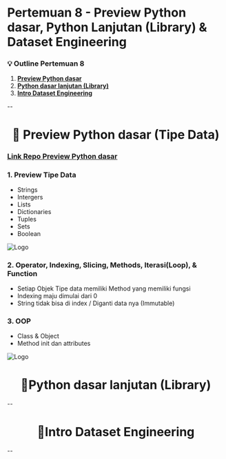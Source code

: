 # Pertemuan 8 - Preview Python dasar, Python Lanjutan (Library) & Dataset Engineering

### 💡 Outline Pertemuan 8
1. **[Preview Python dasar](-preview-python-dasar-tipe-data-link-repo-preview-python-dasar-)**
2. **[Python dasar lanjutan (Library)](#python-dasar-lanjutan-library-)**
3. **[Intro Dataset Engineering](#intro-dataset-engineering-)**


--

<h1 align="center">📍 Preview Python dasar (Tipe Data) </h1>

### [Link Repo Preview Python dasar](https://github.com/ajaymache/machine-learning-yearning/blob/master/full%20book/machine-learning-yearning.pdf)
### 1. Preview Tipe Data
- Strings
- Intergers
- Lists
- Dictionaries
- Tuples
- Sets
- Boolean

![Logo](https://i.ibb.co/nnCZrfL/Steam-VR-url.png)

### 2. Operator, Indexing, Slicing, Methods, Iterasi(Loop), & Function
- Setiap Objek Tipe data memiliki Method yang memiliki fungsi 
- Indexing maju dimulai dari 0
- String tidak bisa di index / Diganti data nya (Immutable)

### 3. OOP 
- Class & Object 
- Method init dan attributes

![Logo](https://i.ibb.co/h812wNz/Untitled-picture.png)

<h1 align="center">📍Python dasar lanjutan (Library) </h1>

--


<h1 align="center">📍Intro Dataset Engineering </h1>
--
